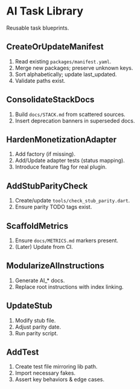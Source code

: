 # AI Task Library

Reusable task blueprints.

## CreateOrUpdateManifest

1. Read existing `packages/manifest.yaml`.
2. Merge new packages; preserve unknown keys.
3. Sort alphabetically; update last_updated.
4. Validate paths exist.

## ConsolidateStackDocs

1. Build `docs/STACK.md` from scattered sources.
2. Insert deprecation banners in superseded docs.

## HardenMonetizationAdapter

1. Add factory (if missing).
2. Add/Update adapter tests (status mapping).
3. Introduce feature flag for real plugin.

## AddStubParityCheck

1. Create/update `tools/check_stub_parity.dart`.
2. Ensure parity TODO tags exist.

## ScaffoldMetrics

1. Ensure `docs/METRICS.md` markers present.
2. (Later) Update from CI.

## ModularizeAIInstructions

1. Generate AI\_\* docs.
2. Replace root instructions with index linking.

## UpdateStub

1. Modify stub file.
2. Adjust parity date.
3. Run parity script.

## AddTest

1. Create test file mirroring lib path.
2. Import necessary fakes.
3. Assert key behaviors & edge cases.
